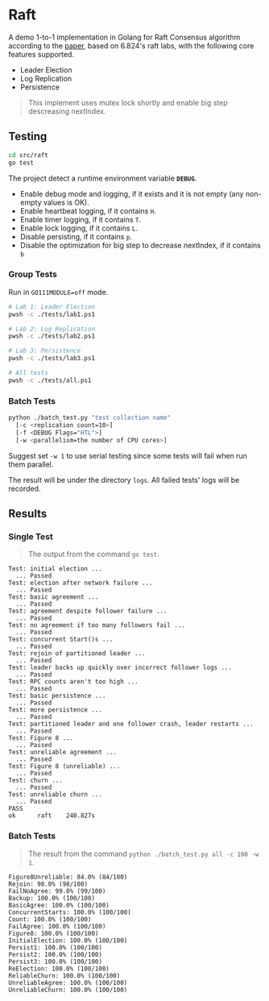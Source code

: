 # Raft

A demo 1-to-1 implementation in Golang for Raft Consensus algorithm according to the [paper](https://raft.github.io/raft.pdf), based on 6.824's raft labs, with the following core features supported.

- Leader Election
- Log Replication
- Persistence

> This implement uses mutex lock shortly and enable big step descreasing nextIndex.

## Testing

```sh
cd src/raft
go test
```

The project detect a runtime environment variable **`DEBUG`**.

- Enable debug mode and logging, if it exists and it is not empty (any non-empty values is OK).
- Enable heartbeat logging, if it contains `H`.
- Enable timer logging, if it contains `T`.
- Enable lock logging, if it contains `L`.
- Disable persisting, if it contains `p`.
- Disable the optimization for big step to decrease nextIndex, if it contains `b`

### Group Tests

Run in `GO111MODULE=off` mode.

```sh
# Lab 1: Leader Election
pwsh -c ./tests/lab1.ps1

# Lab 2: Log Replication
pwsh -c ./tests/lab2.ps1

# Lab 3: Persistence
pwsh -c ./tests/lab3.ps1

# All tests
pwsh -c ./tests/all.ps1
```

### Batch Tests

```sh
python ./batch_test.py "test collection name"
  [-c <replication count=10>]
  [-f <DEBUG Flags="HTL">]
  [-w <parallelism=the number of CPU cores>]
```

Suggest set `-w 1` to use serial testing since some tests will fail when run them parallel.

The result will be under the directory `logs`. All failed tests' logs will be recorded.

## Results

### Single Test

> The output from the command `go test`.

```
Test: initial election ...
  ... Passed
Test: election after network failure ...
  ... Passed
Test: basic agreement ...
  ... Passed
Test: agreement despite follower failure ...
  ... Passed
Test: no agreement if too many followers fail ...
  ... Passed
Test: concurrent Start()s ...
  ... Passed
Test: rejoin of partitioned leader ...
  ... Passed
Test: leader backs up quickly over incorrect follower logs ...
  ... Passed
Test: RPC counts aren't too high ...
  ... Passed
Test: basic persistence ...
  ... Passed
Test: more persistence ...
  ... Passed
Test: partitioned leader and one follower crash, leader restarts ...
  ... Passed
Test: Figure 8 ...
  ... Passed
Test: unreliable agreement ...
  ... Passed
Test: Figure 8 (unreliable) ...
  ... Passed
Test: churn ...
  ... Passed
Test: unreliable churn ...
  ... Passed
PASS
ok      raft    240.827s
```

### Batch Tests

> The result from the command `python ./batch_test.py all -c 100 -w 1`.

```
Figure8Unreliable: 84.0% (84/100)
Rejoin: 98.0% (98/100)
FailNoAgree: 99.0% (99/100)
Backup: 100.0% (100/100)
BasicAgree: 100.0% (100/100)
ConcurrentStarts: 100.0% (100/100)
Count: 100.0% (100/100)
FailAgree: 100.0% (100/100)
Figure8: 100.0% (100/100)
InitialElection: 100.0% (100/100)
Persist1: 100.0% (100/100)
Persist2: 100.0% (100/100)
Persist3: 100.0% (100/100)
ReElection: 100.0% (100/100)
ReliableChurn: 100.0% (100/100)
UnreliableAgree: 100.0% (100/100)
UnreliableChurn: 100.0% (100/100)
```
